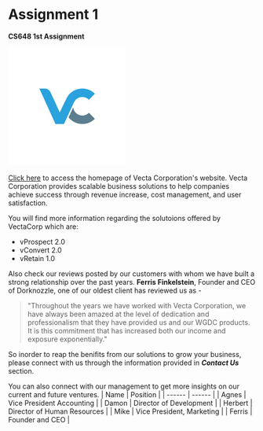 # Assignment 1
 **CS648 1st Assignment**
 
 [![Logo](vc.jpg)](http://127.0.0.1:5500/)

 [Click here](http://127.0.0.1:5500/) to access the homepage of Vecta Corporation's website. Vecta Corporation provides scalable business solutions to help companies achieve success through revenue increase, cost management, and user satisfaction.
 
 You will find more information regarding the solutoions offered by VectaCorp which are:
 * vProspect 2.0
 * vConvert 2.0
 *  vRetain 1.0
 
 Also check our reviews posted by our customers with whom we have built a strong relationship over the past years. **Ferris Finkelstein**, Founder and CEO of Dorknozzle, one of our oldest client has reviewed us as -
> "Throughout the years we have worked with Vecta Corporation, we have always been amazed at the level of dedication and professionalism that they have provided us and our WGDC products. It is this commitment that has increased both our income and exposure exponentially."
 
 So inorder to reap the benifits from our solutions to grow your business, please connect with us through the information provided in **_Contact Us_** section.

 You can also connect with our management to get more insights on our current and future ventures.
| Name | Position |
| ------ | ------ |
| Agnes | Vice President Accounting |
| Damon | Director of Development |
| Herbert | Director of Human Resources |
| Mike | Vice President, Marketing |
| Ferris | Founder and CEO |



